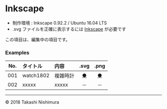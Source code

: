 # Inkscape

* 制作環境 : Inkscape 0.92.2 / Ubuntu 16.04 LTS
* .svg ファイルを正確に表示するには [Inkscape](https://inkscape.org/ja/) が必要です

この項目は、編集中の項目です。

### <b>Examples</b>

|No.|タイトル|内容|.svg|.png|
|:--:|:--|:--|:--:|:--:|
|001|watch1802|複雑時計|[●](https://takashinishimura.github.io/Inkscape/svg/watch1802.svg)|[●](https://takashinishimura.github.io/Inkscape/png/watch1802.png)|
|002|xxxxx|xxxxx|－|－|
***

© 2018 Takashi Nishimura